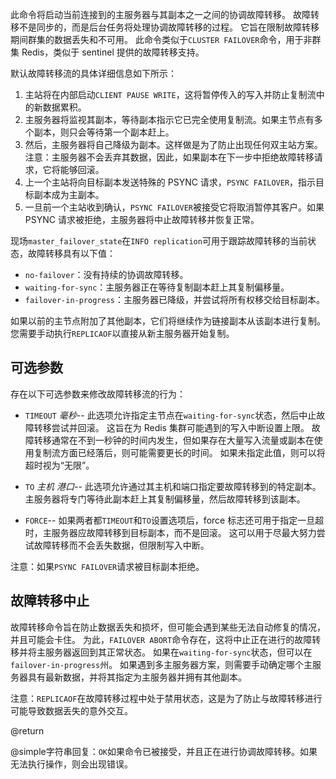 此命令将启动当前连接到的主服务器与其副本之一之间的协调故障转移。
故障转移不是同步的，而是后台任务将处理协调故障转移的过程。
它旨在限制故障转移期间群集的数据丢失和不可用。
此命令类似于`CLUSTER FAILOVER`命令，用于非群集 Redis，类似于 sentinel 提供的故障转移支持。

默认故障转移流的具体详细信息如下所示：

1.  主站将在内部启动`CLIENT PAUSE WRITE`，这将暂停传入的写入并防止复制流中的新数据累积。
2.  主服务器将监视其副本，等待副本指示它已完全使用复制流。如果主节点有多个副本，则只会等待第一个副本赶上。
3.  然后，主服务器将自己降级为副本。这样做是为了防止出现任何双主站方案。注意：主服务器不会丢弃其数据，因此，如果副本在下一步中拒绝故障转移请求，它将能够回滚。
4.  上一个主站将向目标副本发送特殊的 PSYNC 请求，`PSYNC FAILOVER`，指示目标副本成为主副本。
5.  一旦前一个主站收到确认，`PSYNC FAILOVER`被接受它将取消暂停其客户。如果 PSYNC 请求被拒绝，主服务器将中止故障转移并恢复正常。

现场`master_failover_state`在`INFO replication`可用于跟踪故障转移的当前状态，故障转移具有以下值：

*   `no-failover`：没有持续的协调故障转移。
*   `waiting-for-sync`：主服务器正在等待复制副本赶上其复制偏移量。
*   `failover-in-progress`：主服务器已降级，并尝试将所有权移交给目标副本。

如果以前的主节点附加了其他副本，它们将继续作为链接副本从该副本进行复制。您需要手动执行`REPLICAOF`以直接从新主服务器开始复制。

## 可选参数

存在以下可选参数来修改故障转移流的行为：

*   `TIMEOUT` *毫秒*-- 此选项允许指定主节点在`waiting-for-sync`状态，然后中止故障转移尝试并回滚。
    这旨在为 Redis 集群可能遇到的写入中断设置上限。
    故障转移通常在不到一秒钟的时间内发生，但如果存在大量写入流量或副本在使用复制流方面已经落后，则可能需要更长的时间。
    如果未指定此值，则可以将超时视为“无限”。

*   `TO` *主机* *港口*-- 此选项允许通过其主机和端口指定要故障转移到的特定副本。主服务器将专门等待此副本赶上其复制偏移量，然后故障转移到该副本。

*   `FORCE`-- 如果两者都`TIMEOUT`和`TO`设置选项后，force 标志还可用于指定一旦超时，主服务器应故障转移到目标副本，而不是回滚。
    这可以用于尽最大努力尝试故障转移而不会丢失数据，但限制写入中断。

注意：如果`PSYNC FAILOVER`请求被目标副本拒绝。

## 故障转移中止

故障转移命令旨在防止数据丢失和损坏，但可能会遇到某些无法自动修复的情况，并且可能会卡住。
为此，`FAILOVER ABORT`命令存在，这将中止正在进行的故障转移并将主服务器返回到其正常状态。
如果在`waiting-for-sync`状态，但可以在`failover-in-progress`州。
如果遇到多主服务器方案，则需要手动确定哪个主服务器具有最新数据，并将其指定为主服务器并拥有其他副本。

注意：`REPLICAOF`在故障转移过程中处于禁用状态，这是为了防止与故障转移进行可能导致数据丢失的意外交互。

@return

@simple字符串回复：`OK`如果命令已被接受，并且正在进行协调故障转移。如果无法执行操作，则会出现错误。
